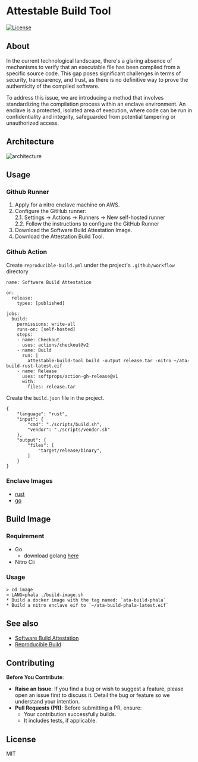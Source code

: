 # Attestable Build Tool

[![License](https://img.shields.io/badge/license-MIT-green.svg)](LICENSE)

## About

In the current technological landscape, there's a glaring absence of mechanisms to verify that an executable file has been compiled from a specific source code. This gap poses significant challenges in terms of security, transparency, and trust, as there is no definitive way to prove the authenticity of the compiled software.

To address this issue, we are introducing a method that involves standardizing the compilation process within an enclave environment. An enclave is a protected, isolated area of execution, where code can be run in confidentiality and integrity, safeguarded from potential tampering or unauthorized access.

## Architecture

![architecture](https://1440033567-files.gitbook.io/~/files/v0/b/gitbook-x-prod.appspot.com/o/spaces%2FtYKuUrKWPlgYjy0suCeT%2Fuploads%2F5z6W0W8hyBeYLHmfKMB1%2Fimage.png?alt=media&token=ac96957d-78ef-4717-991d-ce4093ce912e)


## Usage

### Github Runner
1. Apply for a nitro enclave machine on AWS.
2. Configure the GitHub runner:  
    2.1. Settings → Actions → Runners → New self-hosted runner  
    2.2. Follow the instructions to configure the GitHub Runner  
3. Download the Software Build Attestation Image.
4. Download the Attestation Build Tool.

### Github Action

Create `reproducible-build.yml` under the project's `.github/workflow` directory

```
name: Software Build Attestation

on:
  release:
    types: [published]

jobs:
  build:
    permissions: write-all
    runs-on: [self-hosted]
    steps:
    - name: Checkout
      uses: actions/checkout@v2
    - name: Build
      run: |
        attestable-build-tool build -output release.tar -nitro ~/ata-build-rust-latest.eif
    - name: Release
      uses: softprops/action-gh-release@v1
      with:
        files: release.tar
```

Create the `build.json` file in the project.
```
{
	"language": "rust",
	"input": {
		"cmd": "./scripts/build.sh",
		"vendor": "./scripts/vendor.sh"
	},
	"output": {
		"files": [
			"target/release/binary",
		]
	}
}
```

### Enclave Images

* [rust](https://attestation-build-image.s3.ap-southeast-1.amazonaws.com/ata-build-rust-latest.eif)
* [go](https://attestation-build-image.s3.ap-southeast-1.amazonaws.com/ata-build-go-latest.eif)

## Build Image

### Requirement

* Go
  * download golang [here](https://go.dev/dl/)
* Nitro Cli

### Usage

```
> cd image
> LANG=phala ./build-image.sh
* Build a docker image with the tag named: `ata-build-phala`
* Build a nitro enclave eif to `~/ata-build-phala-latest.eif`

```


## See also

* [Software Build Attestation](https://docs.ata.network/attestation-module/software-build-attestation)
* [Reproducible Build](https://docs.ata.network/research/reproducible-build)

## Contributing

**Before You Contribute**:
* **Raise an Issue**: If you find a bug or wish to suggest a feature, please open an issue first to discuss it. Detail the bug or feature so we understand your intention.  
* **Pull Requests (PR)**: Before submitting a PR, ensure:  
    * Your contribution successfully builds.
    * It includes tests, if applicable.

## License

MIT